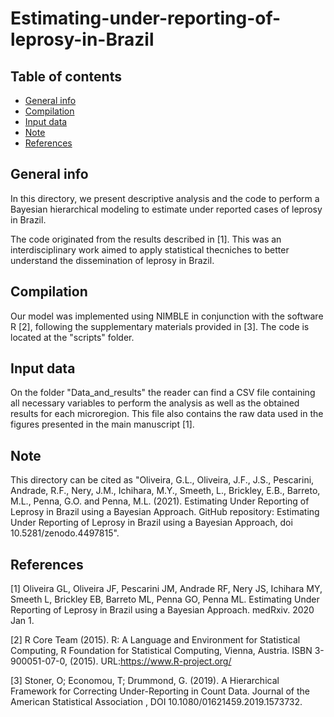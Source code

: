# Estimating-under-reporting-of-leprosy-in-Brazil

## Table of contents
* [General info](#general-info)
* [Compilation](#compilation)
* [Input data](#data)
* [Note](#note)
* [References](#references)

## General info
In this directory, we present descriptive analysis and the code to perform a Bayesian hierarchical modeling to estimate under reported cases of leprosy in Brazil.

The code originated from the results described in [1]. This was an interdisciplinary work aimed to apply statistical thecniches to better understand the dissemination of leprosy in Brazil. 

## Compilation
Our model was implemented using NIMBLE in conjunction with the software R [2], following the supplementary materials provided in [3]. The code is located at the "scripts" folder.

## Input data
On the folder "Data_and_results" the reader can find a CSV file containing all necessary variables to perform the analysis as well as the obtained results for each microregion. This file also contains the raw data used in the figures presented in the main manuscript [1].

## Note
This directory can be cited as "Oliveira, G.L., Oliveira, J.F., J.S., Pescarini, Andrade, R.F., Nery, J.M., Ichihara, M.Y., Smeeth, L., Brickley, E.B., Barreto, M.L., Penna, G.O. and Penna, M.L. (2021). Estimating Under Reporting of Leprosy in Brazil using a Bayesian Approach.  GitHub repository: Estimating Under Reporting of Leprosy in Brazil using a Bayesian Approach, doi 10.5281/zenodo.4497815".

## References 
[1] Oliveira GL, Oliveira JF, Pescarini JM, Andrade RF, Nery JS, Ichihara MY, Smeeth L, Brickley EB, Barreto ML, Penna GO, Penna ML. Estimating Under Reporting of Leprosy in Brazil using a Bayesian Approach. medRxiv. 2020 Jan 1.

[2] R Core Team (2015). R: A Language and Environment for Statistical Computing, R Foundation for Statistical Computing, Vienna, Austria. ISBN 3-900051-07-0, (2015). URL:https://www.R-project.org/

[3] Stoner, O; Economou, T; Drummond, G. (2019). A Hierarchical Framework for Correcting Under-Reporting in Count Data. Journal of the American Statistical Association , DOI 10.1080/01621459.2019.1573732.
